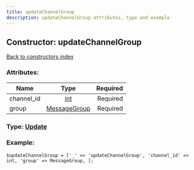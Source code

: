 ```yaml
---
title: updateChannelGroup
description: updateChannelGroup attributes, type and example
---
```

## Constructor: updateChannelGroup  
[Back to constructors index](index.md)



### Attributes:

| Name     |    Type       | Required |
|----------|:-------------:|---------:|
|channel\_id|[int](../types/int.md) | Required|
|group|[MessageGroup](../types/MessageGroup.md) | Required|



### Type: [Update](../types/Update.md)


### Example:

```
$updateChannelGroup = ['_' => 'updateChannelGroup', 'channel_id' => int, 'group' => MessageGroup, ];
```  

